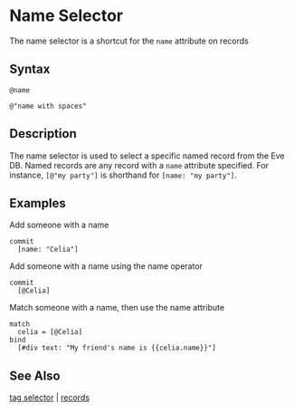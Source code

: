 # Name Selector

The name selector is a shortcut for the `name` attribute on records

## Syntax

```
@name

@"name with spaces"
```

## Description

The name selector is used to select a specific named record from the Eve DB. Named records are any record with a `name` attribute specified. For instance, `[@"my party"]` is shorthand for `[name: "my party"]`.

## Examples

Add someone with a name

```
commit
  [name: "Celia"]
```

Add someone with a name using the name operator

```
commit
  [@Celia]
```

Match someone with a name, then use the name attribute

```
match
  celia = [@Celia]
bind
  [#div text: "My friend's name is {{celia.name}}"]
```

## See Also

[tag selector](tags.md) | [records](records.md)